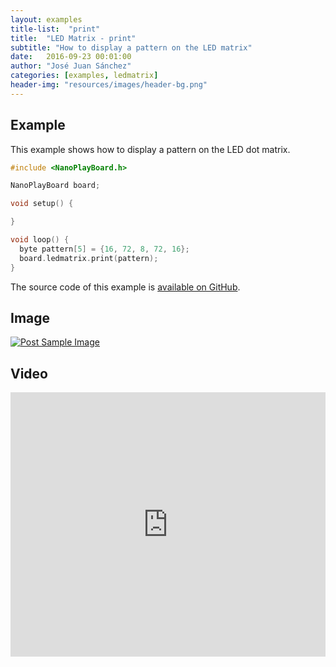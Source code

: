 ```yaml
---
layout: examples
title-list:  "print"
title:  "LED Matrix - print"
subtitle: "How to display a pattern on the LED matrix"
date:   2016-09-23 00:01:00
author: "José Juan Sánchez"
categories: [examples, ledmatrix]
header-img: "resources/images/header-bg.png"
---
```


## Example
This example shows how to display a pattern on the LED dot matrix.

```c++
#include <NanoPlayBoard.h>

NanoPlayBoard board;

void setup() {

}

void loop() {
  byte pattern[5] = {16, 72, 8, 72, 16};
  board.ledmatrix.print(pattern);  
}
```

The source code of this example is [available on GitHub][1].

## Image
<a href="#">
    <img class="img-responsive" src="{{ site.baseurl }}/resources/images/bluetooth_beach.jpg" alt="Post Sample Image">
</a>

## Video
<iframe width="100%" height="423" src="https://www.youtube.com/embed/NiuZJAB38TI" frameborder="0" allowfullscreen></iframe>

[1]: https://github.com/josejuansanchez/NanoPlayBoard-Arduino-Library/tree/master/examples